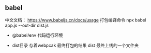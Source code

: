 ## babel
中文文档： https://www.babeljs.cn/docs/usage
打包编译命令  npx babel app.js --out-dir dist.js

- @babel/env 代码运行环境

- dist目录 存着webpcak 最终打包的结果
  dist 最终上线的一个文件夹